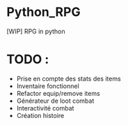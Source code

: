 # Python_RPG
[WIP] RPG in python



# TODO :
* Prise en compte des stats des items
* Inventaire fonctionnel
* Refactor equip/remove items
* Générateur de loot combat
* Interactivité combat
* Création histoire
